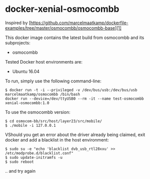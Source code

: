 # docker-xenial-osmocombb

Inspired by [https://github.com/marcelmaatkamp/dockerfile-examples/tree/master/osmocombb/osmocombb-base][1]

This docker image contains the latest build from osmocombb and its subprojects:

- osmocombb

Tested Docker host environments are:

- Ubuntu 16.04

To run, simply use the following command-line:

    $ docker run -t -i --privileged -v /dev/bus/usb:/dev/bus/usb marcelmaatkamp/osmocombb /bin/bash
    docker run --device=/dev/ttyUSB0 --rm -it --name test-osmocombb xenial-osmocombb:1.0

To use the osmocombb version:

    $ cd osmocom-bb/src/host/layer23/src/mobile/
    $ ./mobile -i 127.0.0.1

VShould you get an error about the driver already being claimed, exit docker and add a blacklist in the host environment:

    $ sudo su -e "echo 'blacklist dvb_usb_rtl28xxu' >> /etc/modprobe.d/blacklist.conf"
    $ sudo update-initramfs -u
    $ sudo reboot

.. and try again

  [1]: https://github.com/marcelmaatkamp/dockerfile-examples/tree/master/osmocombb/osmocombb-base

